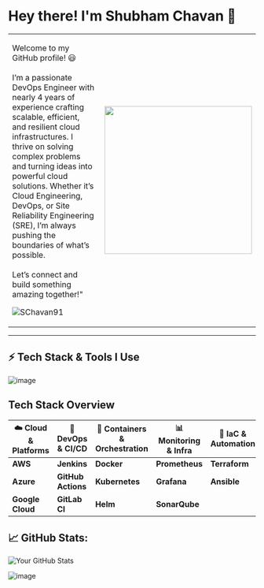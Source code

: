 
<h1 align="left"> Hey there! I'm Shubham Chavan 👋</h1>

<table>
  <tr>
    <td>
      <p align="left">
        Welcome to my GitHub profile! 😃
        <br> <br>
        I’m a passionate DevOps Engineer with nearly 4 years of experience crafting scalable, efficient, and resilient cloud infrastructures. 
        I thrive on solving complex problems and turning ideas into powerful cloud solutions. 
        Whether it’s Cloud Engineering, DevOps, or Site Reliability Engineering (SRE), I’m always pushing the boundaries of what’s possible. 
        <br> <br>
        Let’s connect and build something amazing together!"
      </p>
      <p align="left">
        <img src="https://komarev.com/ghpvc/?username=SChavan91&label=Profile%20views&color=0e75b6&style=flat" alt="SChavan91" />
      </p>
    </td>
    <td>
      <img src="https://user-images.githubusercontent.com/74038190/235224431-e8c8c12e-6826-47f1-89fb-2ddad83b3abf.gif" width="300" align="right">
    </td>
  </tr>
</table>

---




## ⚡ Tech Stack & Tools I Use
![image](https://github.com/user-attachments/assets/4db2f437-8721-4dbb-9f23-3746720d7512)

## Tech Stack Overview

| ☁️ **Cloud & Platforms** | 🔧 **DevOps & CI/CD** | 🐳 **Containers & Orchestration** | 📊 **Monitoring & Infra** | 🚀 **IaC & Automation** |
|--------------------------|-----------------------|---------------------------------|---------------------------|-------------------------|
| **AWS**                  | **Jenkins**           | **Docker**                     | **Prometheus**            | **Terraform**            |
| **Azure**                | **GitHub Actions**    | **Kubernetes**                 | **Grafana**               | **Ansible**              |
| **Google Cloud**         | **GitLab CI**         | **Helm**                       | **SonarQube**             |                         |



## 📈 GitHub Stats:
![Your GitHub Stats](https://github-readme-stats.vercel.app/api?username=SChavan91&show_icons=true&count_private=true)








![image](https://github.com/user-attachments/assets/bfc547f4-9ae3-49dd-bc79-6ebd35cd51fe)












